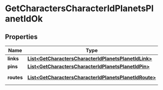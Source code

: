
# GetCharactersCharacterIdPlanetsPlanetIdOk

## Properties
Name | Type | Description | Notes
------------ | ------------- | ------------- | -------------
**links** | [**List&lt;GetCharactersCharacterIdPlanetsPlanetIdLink&gt;**](GetCharactersCharacterIdPlanetsPlanetIdLink.md) | links array | 
**pins** | [**List&lt;GetCharactersCharacterIdPlanetsPlanetIdPin&gt;**](GetCharactersCharacterIdPlanetsPlanetIdPin.md) | pins array | 
**routes** | [**List&lt;GetCharactersCharacterIdPlanetsPlanetIdRoute&gt;**](GetCharactersCharacterIdPlanetsPlanetIdRoute.md) | routes array | 



